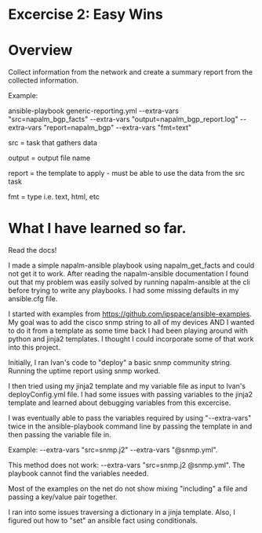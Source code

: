 # Excercise 2: Easy Wins

# Overview
  Collect information from the network and create a summary report from the collected information.

Example:

ansible-playbook generic-reporting.yml --extra-vars "src=napalm_bgp_facts" --extra-vars "output=napalm_bgp_report.log" --extra-vars "report=napalm_bgp" --extra-vars "fmt=text"

  src = task that gathers data

  output = output file name

  report = the template to apply - must be able to use the data from the src task

  fmt = type i.e. text, html, etc

# What I have learned so far.
Read the docs!

I made a simple napalm-ansible playbook using napalm_get_facts and could not get it to work. After reading the napalm-ansible documentation I found out that my problem was easily solved by running napalm-ansible at the cli before trying to write any playbooks. I had some missing defaults in my ansible.cfg file. 

I started with examples from https://github.com/ipspace/ansible-examples. My goal was to add the cisco snmp string to all of my devices AND I wanted to do it from a template as some time back I had been playing around with python and jinja2 templates. I thought I could incorporate some of that work into this project. 

Initially, I ran Ivan's code to "deploy" a basic snmp community string. Running the uptime report using snmp worked. 

I then tried using my jinja2 template and my variable file as input to Ivan's deployConfig.yml file. I had some issues with passing variables to the jinja2 template and learned about debugging variables from this excercise. 

I was eventually able to pass the variables required by using "--extra-vars" twice in the ansible-playbook command line by passing the template in and then passing the variable file in. 

Example: --extra-vars "src=snmp.j2" --extra-vars "@snmp.yml". 

This method does not work: --extra-vars "src=snmp.j2 @snmp.yml". The playbook cannot find the variables needed. 

Most of the examples on the net do not show mixing "including" a file and passing a key/value pair together. 

I ran into some issues traversing a dictionary in a jinja template. Also, I figured out how to "set" an ansible fact using conditionals.

